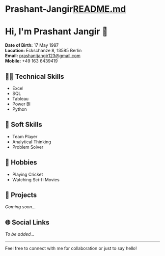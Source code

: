# Prashant-Jangir[README.md](https://github.com/user-attachments/files/22643788/README.md)
# Hi, I'm Prashant Jangir 👋

**Date of Birth:** 17 May 1997  
**Location:** Eckschanze 8, 13585 Berlin  
**Email:** prashantjangir123@gmail.com  
**Mobile:** +49 163 6439419

## 👨‍💻 Technical Skills
- Excel
- SQL
- Tableau
- Power BI
- Python

## 🤝 Soft Skills
- Team Player
- Analytical Thinking
- Problem Solver

## 🏏 Hobbies
- Playing Cricket
- Watching Sci-fi Movies

## 📂 Projects
*Coming soon...*

## 🌐 Social Links
*To be added...*

---

Feel free to connect with me for collaboration or just to say hello!
